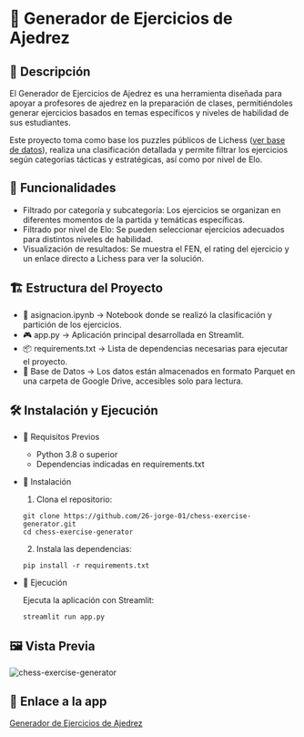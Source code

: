 # 🎯 Generador de Ejercicios de Ajedrez
## 📌 Descripción
El Generador de Ejercicios de Ajedrez es una herramienta diseñada para apoyar a profesores de ajedrez en la preparación de clases, permitiéndoles generar ejercicios basados en temas específicos y niveles de habilidad de sus estudiantes.

Este proyecto toma como base los puzzles públicos de Lichess ([ver base de datos](https://database.lichess.org/#puzzles)), realiza una clasificación detallada y permite filtrar los ejercicios según categorías tácticas y estratégicas, así como por nivel de Elo.

## 🚀 Funcionalidades
* Filtrado por categoría y subcategoría: Los ejercicios se organizan en diferentes momentos de la partida y temáticas específicas.
* Filtrado por nivel de Elo: Se pueden seleccionar ejercicios adecuados para distintos niveles de habilidad.
* Visualización de resultados: Se muestra el FEN, el rating del ejercicio y un enlace directo a Lichess para ver la solución.
## 🏗️ Estructura del Proyecto
* 📘 asignacion.ipynb → Notebook donde se realizó la clasificación y partición de los ejercicios.
* 🎮 app.py → Aplicación principal desarrollada en Streamlit.
* 📦 requirements.txt → Lista de dependencias necesarias para ejecutar el proyecto.
* 📂 Base de Datos → Los datos están almacenados en formato Parquet en una carpeta de Google Drive, accesibles solo para lectura.
## 🛠️ Instalación y Ejecución
* 🔹 Requisitos Previos
  * Python 3.8 o superior
  * Dependencias indicadas en requirements.txt
* 🔹 Instalación
  1. Clona el repositorio:
    ```
    git clone https://github.com/26-jorge-01/chess-exercise-generator.git
    cd chess-exercise-generator
    ```
  2. Instala las dependencias:
    ```
    pip install -r requirements.txt
    ```
* 🔹 Ejecución
  
  Ejecuta la aplicación con Streamlit:
  ```
  streamlit run app.py
  ```

## 🖼️ Vista Previa
![chess-exercise-generator](https://github.com/user-attachments/assets/51258dfd-8705-4e22-b730-18cc0f0e6f59)

## 🔗 Enlace a la app
[Generador de Ejercicios de Ajedrez](https://chess-exercise-generator-p99a2zfbpncbxkdfkyawwa.streamlit.app/)
